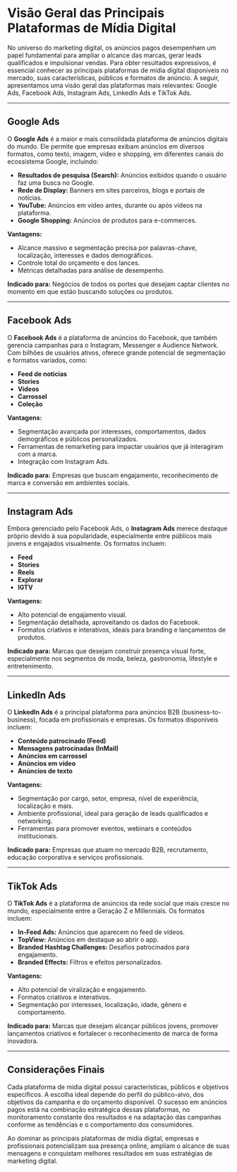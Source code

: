 # Visão Geral das Principais Plataformas de Mídia Digital

No universo do marketing digital, os anúncios pagos desempenham um papel fundamental para ampliar o alcance das marcas, gerar leads qualificados e impulsionar vendas. Para obter resultados expressivos, é essencial conhecer as principais plataformas de mídia digital disponíveis no mercado, suas características, públicos e formatos de anúncio. A seguir, apresentamos uma visão geral das plataformas mais relevantes: Google Ads, Facebook Ads, Instagram Ads, LinkedIn Ads e TikTok Ads.

---

## Google Ads

O **Google Ads** é a maior e mais consolidada plataforma de anúncios digitais do mundo. Ele permite que empresas exibam anúncios em diversos formatos, como texto, imagem, vídeo e shopping, em diferentes canais do ecossistema Google, incluindo:

- **Resultados de pesquisa (Search):** Anúncios exibidos quando o usuário faz uma busca no Google.
- **Rede de Display:** Banners em sites parceiros, blogs e portais de notícias.
- **YouTube:** Anúncios em vídeo antes, durante ou após vídeos na plataforma.
- **Google Shopping:** Anúncios de produtos para e-commerces.

**Vantagens:**
- Alcance massivo e segmentação precisa por palavras-chave, localização, interesses e dados demográficos.
- Controle total do orçamento e dos lances.
- Métricas detalhadas para análise de desempenho.

**Indicado para:** Negócios de todos os portes que desejam captar clientes no momento em que estão buscando soluções ou produtos.

---

## Facebook Ads

O **Facebook Ads** é a plataforma de anúncios do Facebook, que também gerencia campanhas para o Instagram, Messenger e Audience Network. Com bilhões de usuários ativos, oferece grande potencial de segmentação e formatos variados, como:

- **Feed de notícias**
- **Stories**
- **Vídeos**
- **Carrossel**
- **Coleção**

**Vantagens:**
- Segmentação avançada por interesses, comportamentos, dados demográficos e públicos personalizados.
- Ferramentas de remarketing para impactar usuários que já interagiram com a marca.
- Integração com Instagram Ads.

**Indicado para:** Empresas que buscam engajamento, reconhecimento de marca e conversão em ambientes sociais.

---

## Instagram Ads

Embora gerenciado pelo Facebook Ads, o **Instagram Ads** merece destaque próprio devido à sua popularidade, especialmente entre públicos mais jovens e engajados visualmente. Os formatos incluem:

- **Feed**
- **Stories**
- **Reels**
- **Explorar**
- **IGTV**

**Vantagens:**
- Alto potencial de engajamento visual.
- Segmentação detalhada, aproveitando os dados do Facebook.
- Formatos criativos e interativos, ideais para branding e lançamentos de produtos.

**Indicado para:** Marcas que desejam construir presença visual forte, especialmente nos segmentos de moda, beleza, gastronomia, lifestyle e entretenimento.

---

## LinkedIn Ads

O **LinkedIn Ads** é a principal plataforma para anúncios B2B (business-to-business), focada em profissionais e empresas. Os formatos disponíveis incluem:

- **Conteúdo patrocinado (Feed)**
- **Mensagens patrocinadas (InMail)**
- **Anúncios em carrossel**
- **Anúncios em vídeo**
- **Anúncios de texto**

**Vantagens:**
- Segmentação por cargo, setor, empresa, nível de experiência, localização e mais.
- Ambiente profissional, ideal para geração de leads qualificados e networking.
- Ferramentas para promover eventos, webinars e conteúdos institucionais.

**Indicado para:** Empresas que atuam no mercado B2B, recrutamento, educação corporativa e serviços profissionais.

---

## TikTok Ads

O **TikTok Ads** é a plataforma de anúncios da rede social que mais cresce no mundo, especialmente entre a Geração Z e Millennials. Os formatos incluem:

- **In-Feed Ads:** Anúncios que aparecem no feed de vídeos.
- **TopView:** Anúncios em destaque ao abrir o app.
- **Branded Hashtag Challenges:** Desafios patrocinados para engajamento.
- **Branded Effects:** Filtros e efeitos personalizados.

**Vantagens:**
- Alto potencial de viralização e engajamento.
- Formatos criativos e interativos.
- Segmentação por interesses, localização, idade, gênero e comportamento.

**Indicado para:** Marcas que desejam alcançar públicos jovens, promover lançamentos criativos e fortalecer o reconhecimento de marca de forma inovadora.

---

## Considerações Finais

Cada plataforma de mídia digital possui características, públicos e objetivos específicos. A escolha ideal depende do perfil do público-alvo, dos objetivos da campanha e do orçamento disponível. O sucesso em anúncios pagos está na combinação estratégica dessas plataformas, no monitoramento constante dos resultados e na adaptação das campanhas conforme as tendências e o comportamento dos consumidores.

Ao dominar as principais plataformas de mídia digital, empresas e profissionais potencializam sua presença online, ampliam o alcance de suas mensagens e conquistam melhores resultados em suas estratégias de marketing digital.